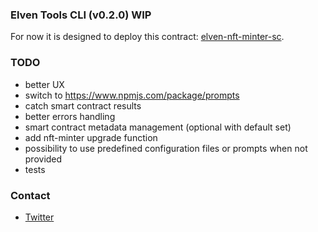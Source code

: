 ### Elven Tools CLI (v0.2.0) WIP

For now it is designed to deploy this contract: [elven-nft-minter-sc](https://github.com/juliancwirko/elven-nft-minter-sc).

### TODO

- better UX
- switch to https://www.npmjs.com/package/prompts
- catch smart contract results
- better errors handling
- smart contract metadata management (optional with default set)
- add nft-minter upgrade function
- possibility to use predefined configuration files or prompts when not provided
- tests

### Contact

- [Twitter](https://twitter.com/JulianCwirko)
